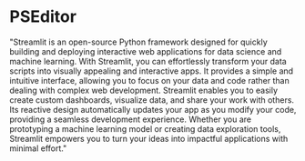 # PSEditor
 
"Streamlit is an open-source Python framework designed for quickly building and deploying interactive web applications for data science and machine learning. With Streamlit, you can effortlessly transform your data scripts into visually appealing and interactive apps. It provides a simple and intuitive interface, allowing you to focus on your data and code rather than dealing with complex web development. Streamlit enables you to easily create custom dashboards, visualize data, and share your work with others. Its reactive design automatically updates your app as you modify your code, providing a seamless development experience. Whether you are prototyping a machine learning model or creating data exploration tools, Streamlit empowers you to turn your ideas into impactful applications with minimal effort."